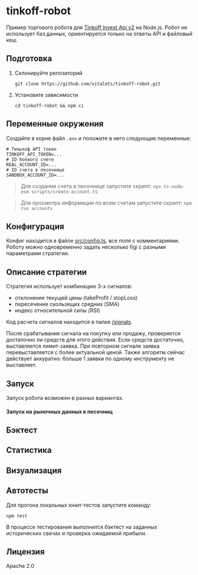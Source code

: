 # tinkoff-robot
Пример торгового робота для [Tinkoff Invest Api v2](https://tinkoff.github.io/investAPI/) на Node.js.
Робот не использует баз данных, ориентируется только на ответы API и файловый кеш.

## Подготовка
1. Склонируйте репозиторий
   ```
   git clone https://github.com/vitalets/tinkoff-robot.git
   ```
2. Установите зависимости
   ```
   cd tinkoff-robot && npm ci
   ```

## Переменные окружения
Создайте в корне файл `.env` и положите в него следующие переменные:
```
# Тинькоф API токен
TINKOFF_API_TOKEN=...
# ID боевого счете
REAL_ACCOUNT_ID=...
# ID счета в песочнице
SANDBOX_ACCOUNT_ID=...
```

> Для создания счета в песочнице запустите скрипт: `npx ts-node-esm scripts/create-account.ts`

> Для просмотра информации по всем счетам запустите скрипт: `npm run accounts`

## Конфигурация
Конфиг находится в файле [src/config.ts](), все поля с комментариями.
Роботу можно одновременно задать несколько figi с разными параметрами стратегии.

## Описание стратегии
Cтратегия использует комбинацию 3-х сигналов:

* отклонение текущей цены (takeProfit / stopLoss)
* пересечение скользящих средних (SMA)
* индекс относительной силы (RSI)

Код расчета сигналов находится в папке [/signals]().

После срабатывания сигнала на покупку или продажу, проверяется достаточно ли средств для этого действия.
Если средств достаточно, выставляется лимит-заявка.
При повторном сигнале заявка перевыставляется с более актуальной ценой.
Также алгоритм сейчас действует аккуратно: больше 1 заявки по одному инструменту не выставляет.

## Запуск
Запуск робота возможен в разных вариантах.

#### Запуск на рыночных данных в песочниц


## Бэктест

## Статистика

## Визуализация

## Автотесты
Для прогона локальных юнит-тестов запустите команду:
```
npm test
```
В процессе тестирования выполнится бэктест на заданных исторических свечах и проверка ожидаемой прибыли.

## Лицензия
Apache 2.0
